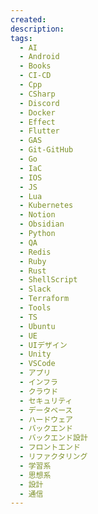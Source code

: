 ```yaml
---
created: 
description: 
tags:
  - AI
  - Android
  - Books
  - CI-CD
  - Cpp
  - CSharp
  - Discord
  - Docker
  - Effect
  - Flutter
  - GAS
  - Git-GitHub
  - Go
  - IaC
  - IOS
  - JS
  - Lua
  - Kubernetes
  - Notion
  - Obsidian
  - Python
  - QA
  - Redis
  - Ruby
  - Rust
  - ShellScript
  - Slack
  - Terraform
  - Tools
  - TS
  - Ubuntu
  - UE
  - UIデザイン
  - Unity
  - VSCode
  - アプリ
  - インフラ
  - クラウド
  - セキュリティ
  - データベース
  - ハードウェア
  - バックエンド
  - バックエンド設計
  - フロントエンド
  - リファクタリング
  - 学習系
  - 思想系
  - 設計
  - 通信
---
```

